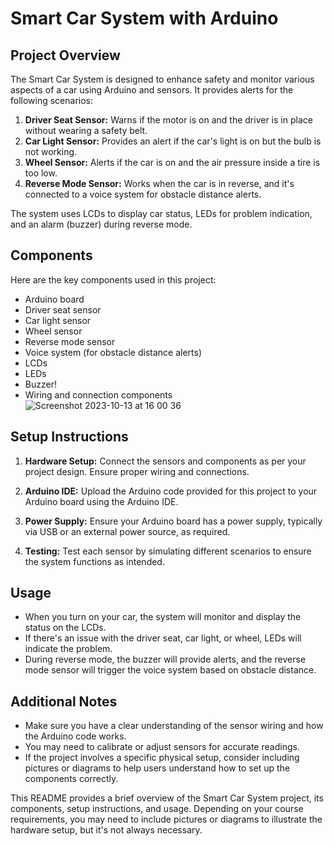 # Smart Car System with Arduino

## Project Overview

The Smart Car System is designed to enhance safety and monitor various aspects of a car using Arduino and sensors. It provides alerts for the following scenarios:

1. **Driver Seat Sensor:** Warns if the motor is on and the driver is in place without wearing a safety belt.
2. **Car Light Sensor:** Provides an alert if the car's light is on but the bulb is not working.
3. **Wheel Sensor:** Alerts if the car is on and the air pressure inside a tire is too low.
4. **Reverse Mode Sensor:** Works when the car is in reverse, and it's connected to a voice system for obstacle distance alerts.

The system uses LCDs to display car status, LEDs for problem indication, and an alarm (buzzer) during reverse mode.

## Components

Here are the key components used in this project:

- Arduino board
- Driver seat sensor
- Car light sensor
- Wheel sensor
- Reverse mode sensor
- Voice system (for obstacle distance alerts)
- LCDs
- LEDs
- Buzzer!
- Wiring and connection components
![Screenshot 2023-10-13 at 16 00 36](https://github.com/sara-totah/smartCarSystem/assets/62484242/c14db573-fc99-48cb-ba93-f87c6bdf5e5e)

## Setup Instructions


1. **Hardware Setup:** Connect the sensors and components as per your project design. Ensure proper wiring and connections.

2. **Arduino IDE:** Upload the Arduino code provided for this project to your Arduino board using the Arduino IDE.

3. **Power Supply:** Ensure your Arduino board has a power supply, typically via USB or an external power source, as required.

4. **Testing:** Test each sensor by simulating different scenarios to ensure the system functions as intended.

## Usage

- When you turn on your car, the system will monitor and display the status on the LCDs.
- If there's an issue with the driver seat, car light, or wheel, LEDs will indicate the problem.
- During reverse mode, the buzzer will provide alerts, and the reverse mode sensor will trigger the voice system based on obstacle distance.

## Additional Notes

- Make sure you have a clear understanding of the sensor wiring and how the Arduino code works.
- You may need to calibrate or adjust sensors for accurate readings.
- If the project involves a specific physical setup, consider including pictures or diagrams to help users understand how to set up the components correctly.


This README provides a brief overview of the Smart Car System project, its components, setup instructions, and usage. Depending on your course requirements, you may need to include pictures or diagrams to illustrate the hardware setup, but it's not always necessary.
